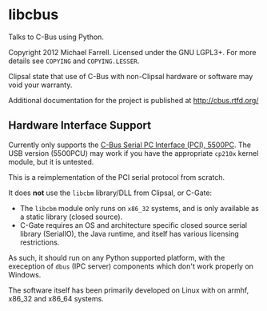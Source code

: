 # libcbus #

Talks to C-Bus using Python.

Copyright 2012 Michael Farrell.  Licensed under the GNU LGPL3+.  For more details see `COPYING` and `COPYING.LESSER`.

Clipsal state that use of C-Bus with non-Clipsal hardware or software may void your warranty.

Additional documentation for the project is published at http://cbus.rtfd.org/

## Hardware Interface Support ##

Currently only supports the [C-Bus Serial PC Interface (PCI), 5500PC](http://www2.clipsal.com/cis/technical/product_groups/cbus/system_units_and_accessories/pc_interface).  The USB version (5500PCU) may work if you have the appropriate `cp210x` kernel module, but it is untested.

This is a reimplementation of the PCI serial protocol from scratch.

It does **not** use the `libcbm` library/DLL from Clipsal, or C-Gate:

 * The `libcbm` module only runs on `x86_32` systems, and is only available as a static library (closed source).  
 * C-Gate requires an OS and architecture specific closed source serial library (SerialIO), the Java runtime, and itself has various licensing restrictions.

As such, it should run on any Python supported platform, with the exeception of `dbus` (IPC server) components which don't work properly on Windows. 

The software itself has been primarily developed on Linux with on armhf, x86_32 and x86_64 systems.


